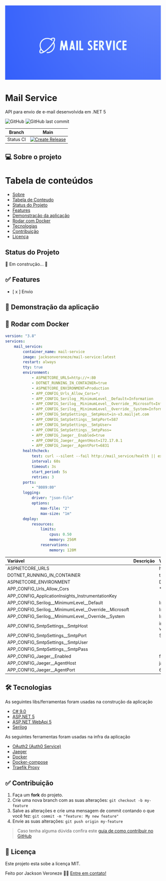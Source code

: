 ![Image](https://raw.githubusercontent.com/jacksonveroneze/mail-service/main/assets/logo.png)

# Mail Service

API para envio de e-mail desenvolvida em .NET 5

![GitHub](https://img.shields.io/github/license/jacksonveroneze/mail-service?logoColor=%20)
![GitHub last commit](https://img.shields.io/github/last-commit/jacksonveroneze/mail-service)

| Branch        | Main           |
| ------------- |:-------------:|
| Status CI      | [![Create Release](https://github.com/jacksonveroneze/mail-service/actions/workflows/pipeline-create-release.yml/badge.svg)](https://github.com/jacksonveroneze/mail-service/actions/workflows/pipeline-create-release.yml) |


## 💻 Sobre o projeto

Tabela de conteúdos
=================
<!--ts-->
* [Sobre](#sobre)
* [Tabela de Conteudo](#tabela-de-conteudo)
* [Status do Projeto](#status-do-projeto)
* [Features](#features)
* [Demonstração da aplicação](#demonstracao-da-aplicação)
* [Rodar com Docker](#rodar-com-Docker)
* [Tecnologias](#tecnologias)
* [Contribuição](#contribuição)
* [Licença](#licença)
<!--te-->

## Status do Projeto

🚧  Em construção...  🚧

## ✅ Features

- [ x ] Envio

## 🎲 Demonstração da aplicação

## 🎲 Rodar com Docker

```yaml
version: "3.8"
services:
    mail_service:
        container_name: mail-service
        image: jacksonveroneze/mail-service:latest
        restart: always
        tty: true
        environment:
            - ASPNETCORE_URLS=http://+:80
            - DOTNET_RUNNING_IN_CONTAINER=true
            - ASPNETCORE_ENVIRONMENT=Production
            - APP_CONFIG_Urls_Allow_Cors=*;
            - APP_CONFIG_Serilog__MinimumLevel__Default=Information
            - APP_CONFIG_Serilog__MinimumLevel__Override__Microsoft=Information
            - APP_CONFIG_Serilog__MinimumLevel__Override__System=Information
            - APP_CONFIG_SmtpSettings__SmtpHost=in-v3.mailjet.com
            - APP_CONFIG_SmtpSettings__SmtpPort=587
            - APP_CONFIG_SmtpSettings__SmtpUser=
            - APP_CONFIG_SmtpSettings__SmtpPass=
            - APP_CONFIG_Jaeger__Enabled=true
            - APP_CONFIG_Jaeger__AgentHost=172.17.0.1
            - APP_CONFIG_Jaeger__AgentPort=6831
        healthcheck:
            test: curl --silent --fail http://mail_service/health || exit 1
            interval: 60s
            timeout: 3s
            start_period: 5s
            retries: 3
        ports:
            - "8089:80"
        logging:
            driver: "json-file"
            options:
                max-file: "2"
                max-size: "1m"
        deploy:
            resources:
                limits:
                    cpus: 0.50
                    memory: 256M
                reservations:
                    memory: 128M
```

| Variável   |      Descrição      |  Valor |
|:----------|:-------------|:------|
| ASPNETCORE_URLS | | http://+:80 |
| DOTNET_RUNNING_IN_CONTAINER | | true |
| ASPNETCORE_ENVIRONMENT | | Development |
| APP_CONFIG_Urls_Allow_Cors | | *; |
| APP_CONFIG_ApplicationInsights_InstrumentationKey | | |
| APP_CONFIG_Serilog__MinimumLevel__Default | | Information |
| APP_CONFIG_Serilog__MinimumLevel__Override__Microsoft | | Information |
| APP_CONFIG_Serilog__MinimumLevel__Override__System | | Information |
| APP_CONFIG_SmtpSettings__SmtpHost | | in-v3.mailjet.com |
| APP_CONFIG_SmtpSettings__SmtpPort | | 587 |
| APP_CONFIG_SmtpSettings__SmtpUser | | |
| APP_CONFIG_SmtpSettings__SmtpPass | | |
| APP_CONFIG_Jaeger__Enabled | | false |
| APP_CONFIG_Jaeger__AgentHost | | jaeger |
| APP_CONFIG_Jaeger__AgentPort | | 6831 |

## 🛠 Tecnologias

As seguintes libs/ferramentas foram usadas na construção da aplicação

- [C# 9.0](https://docs.microsoft.com/pt-br/dotnet/csharp/)
- [ASP.NET 5](https://dotnet.microsoft.com/)
- [ASP.NET WebApi 5](https://dotnet.microsoft.com/apps/aspnet)
- [Serilog](https://serilog.net/)

As seguintes ferramentas foram usadas na infra da aplicação

- [OAuth2 (Auth0 Service)](https://auth0.com/)
- [Jaeger](https://www.jaegertracing.io/)
- [Docker](https://www.docker.com/)
- [Docker-compose](https://docs.docker.com/compose/)
- [Traefik Proxy](https://doc.traefik.io/traefik/)

## ✅ Contribuição

1. Faça um **fork** do projeto.
2. Crie uma nova branch com as suas alterações: `git checkout -b my-feature`
3. Salve as alterações e crie uma mensagem de commit contando o que você fez: `git commit -m "feature: My new feature"`
4. Envie as suas alterações: `git push origin my-feature`
> Caso tenha alguma dúvida confira este [guia de como contribuir no GitHub](https://github.com/firstcontributions/first-contributions)

## 📝 Licença

Este projeto esta sobe a licença MIT.

Feito por Jackson Veroneze 👋🏽 [Entre em contato!](https://www.linkedin.com/in/jacksonveroneze/)
